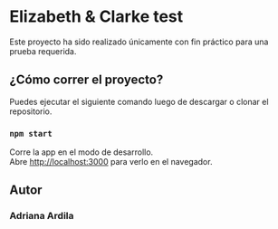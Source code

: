 # Elizabeth & Clarke test

Este proyecto ha sido realizado únicamente con fin práctico para una prueba requerida.

## ¿Cómo correr el proyecto?

Puedes ejecutar el siguiente comando luego de descargar o clonar el repositorio.

### `npm start`

Corre la app en el modo de desarrollo.\
Abre [http://localhost:3000](http://localhost:3000) para verlo en el navegador.

## Autor

### Adriana Ardila